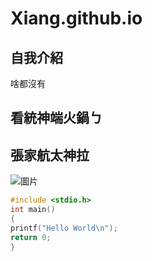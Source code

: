 # Xiang.github.io
## 自我介紹
啥都沒有
## 看統神端火鍋ㄅ
## 張家航太神拉
![圖片](https://img.ltn.com.tw/Upload/news/600/2021/02/25/phpkPy0Fq.jpg)
```C
#include <stdio.h>
int main()
{
printf("Hello World\n");
return 0;
}
